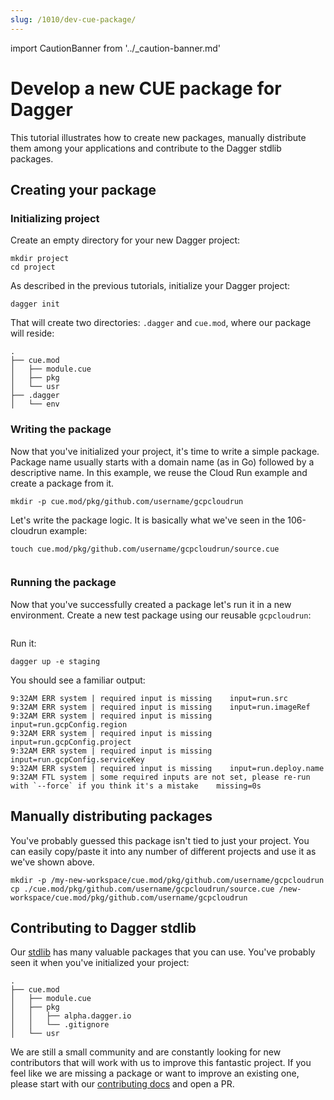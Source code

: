 ```yaml
---
slug: /1010/dev-cue-package/
---
```


import CautionBanner from '../\_caution-banner.md'

# Develop a new CUE package for Dagger

<CautionBanner old="0.1" new="0.2" />

This tutorial illustrates how to create new packages, manually distribute them among your applications and contribute to the Dagger stdlib packages.

## Creating your package

### Initializing project

Create an empty directory for your new Dagger project:

```shell
mkdir project
cd project
```

As described in the previous tutorials, initialize your Dagger project:

```shell
dagger init
```

That will create two directories: `.dagger` and `cue.mod`, where our package will reside:

```shell
.
├── cue.mod
│   ├── module.cue
│   ├── pkg
│   └── usr
├── .dagger
│   └── env
```

### Writing the package

Now that you've initialized your project, it's time to write a simple package. Package name usually starts with a
domain name (as in Go) followed by a descriptive name. In this example, we reuse the Cloud Run example and create a
package from it.

```shell
mkdir -p cue.mod/pkg/github.com/username/gcpcloudrun
```

Let's write the package logic. It is basically what we've seen in the 106-cloudrun example:

```shell
touch cue.mod/pkg/github.com/username/gcpcloudrun/source.cue
```

```cue file=./tests/dev-cue-package/source.cue title="cue.mod/pkg/github.com/username/gcpcloudrun/source.cue"

```

### Running the package

Now that you've successfully created a package let's run it in a new environment. Create a new test package using
our reusable `gcpcloudrun`:

```cue file=./tests/dev-cue-package/script.sh#L3-L16

```

Run it:

```shell
dagger up -e staging
```

You should see a familiar output:

```shell
9:32AM ERR system | required input is missing    input=run.src
9:32AM ERR system | required input is missing    input=run.imageRef
9:32AM ERR system | required input is missing    input=run.gcpConfig.region
9:32AM ERR system | required input is missing    input=run.gcpConfig.project
9:32AM ERR system | required input is missing    input=run.gcpConfig.serviceKey
9:32AM ERR system | required input is missing    input=run.deploy.name
9:32AM FTL system | some required inputs are not set, please re-run with `--force` if you think it's a mistake    missing=0s
```

## Manually distributing packages

You've probably guessed this package isn't tied to just your project. You can easily copy/paste it into any number
of different projects and use it as we've shown above.

```shell
mkdir -p /my-new-workspace/cue.mod/pkg/github.com/username/gcpcloudrun
cp ./cue.mod/pkg/github.com/username/gcpcloudrun/source.cue /new-workspace/cue.mod/pkg/github.com/username/gcpcloudrun
```

## Contributing to Dagger stdlib

Our [stdlib](https://github.com/dagger/dagger/tree/main/stdlib) has many valuable packages that you can use.
You've probably seen it when you've initialized your project:

```shell
.
├── cue.mod
│   ├── module.cue
│   ├── pkg
│   │   ├── alpha.dagger.io
│   │   └── .gitignore
│   └── usr
```

We are still a small community and are constantly looking for new contributors that will work with us to improve this fantastic project. If you feel like we are missing a package or want to improve an existing one, please start with our
[contributing docs](https://github.com/dagger/.github/blob/main/CONTRIBUTING.md) and open a PR.
